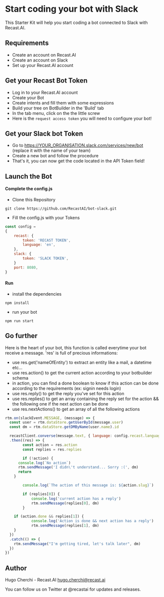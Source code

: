 # Start coding your bot with Slack

This Starter Kit will help you start coding a bot connected to Slack with Recast.AI.

## Requirements

* Create an account on Recast.AI
* Create an account on Slack
* Set up your Recast.AI account

## Get your Recast Bot Token

* Log in to your Recast.AI account
* Create your Bot
* Create intents and fill them with some expressions
* Build your tree on BotBuilder in the 'Build' tab
* In the tab menu, click on the the little screw
* Here is the `request access token` you will need to configure your bot!

## Get your Slack bot Token

* Go to https://YOUR_ORGANISATION.slack.com/services/new/bot (replace it with the name of your team)
* Create a new bot and follow the procedure
* That's it, you can now get the code located in the API Token field!

## Launch the Bot

#### Complete the config.js

* Clone this Repository

```
git clone https://github.com/RecastAI/bot-slack.git
```

* Fill the config.js with your Tokens

```javascript
const config =
{
	recast: {
		token: 'RECAST TOKEN',
		language: 'en',
	},
	slack: {
		token: 'SLACK TOKEN',
	}
	port: 8080,
}
```

#### Run

* install the dependencies

```
npm install
```

* run your bot

```
npm run start
```

## Go further

Here is the heart of your bot, this function is called everytime your bot receive a message.
'res' is full of precious informations:

* use res.get('nameOfEntity') to extract an entity like a mail, a datetime etc...
* use res.action() to get the current action according to your botbuilder schema
* in action, you can find a done boolean to know if this action can be done according to the requirements (ex: signin needs login)
* use res.reply() to get the reply you've set for this action
* use res.replies() to get an array containing the reply set for the action && the following one if the next action can be done
* use res.nextActions() to get an array of all the following actions

```javascript
rtm.on(slackEvent.MESSAGE, (message) => {
  const user = rtm.dataStore.getUserById(message.user)
  const dm = rtm.dataStore.getDMByName(user.name).id

  recastClient.converse(message.text, { language: config.recast.language, converseToken: message.user })
  .then((res) => {
		const action = res.action
		const replies = res.replies

		if (!action) {
      console.log(`No action`)
      rtm.sendMessage('I didn\'t understand... Sorry :(', dm)
      return
    }

		console.log(`The action of this message is: ${action.slug}`)

		if (replies[0]) {
			console.log('current action has a reply')
			rtm.sendMessage(replies[0], dm)
		}

    if (action.done && replies[1]) {
			console.log('Action is done && next action has a reply')
			rtm.sendMessage(replies[1], dm)
    }
  })
  .catch(() => {
    rtm.sendMessage("I'm getting tired, let's talk later", dm)
  })
})
```

## Author

Hugo Cherchi - Recast.AI hugo.cherchi@recast.ai

You can follow us on Twitter at @recastai for updates and releases.
